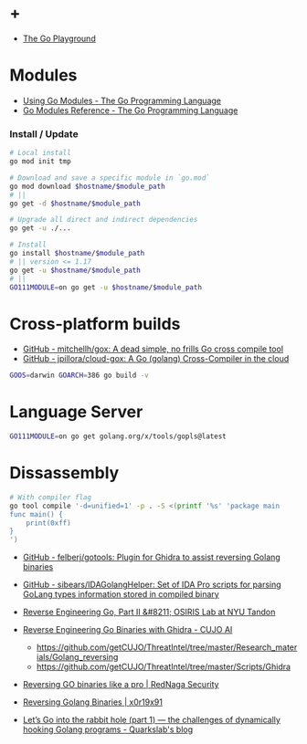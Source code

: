 # +

- [The Go Playground](https://play.golang.org/)

# Modules

- [Using Go Modules \- The Go Programming Language](https://blog.golang.org/using-go-modules)
- [Go Modules Reference \- The Go Programming Language](https://go.dev/ref/mod)

### Install / Update

```bash
# Local install
go mod init tmp

# Download and save a specific module in `go.mod`
go mod download $hostname/$module_path
# ||
go get -d $hostname/$module_path

# Upgrade all direct and indirect dependencies
go get -u ./...

# Install
go install $hostname/$module_path
# || version <= 1.17
go get -u $hostname/$module_path
# ||
GO111MODULE=on go get -u $hostname/$module_path
```

# Cross-platform builds

- [GitHub \- mitchellh/gox: A dead simple, no frills Go cross compile tool](https://github.com/mitchellh/gox)
- [GitHub \- jpillora/cloud\-gox: A Go \(golang\) Cross\-Compiler in the cloud](https://github.com/jpillora/cloud-gox)

```bash
GOOS=darwin GOARCH=386 go build -v
```

# Language Server

```bash
GO111MODULE=on go get golang.org/x/tools/gopls@latest
```

# Dissassembly

```bash
# With compiler flag
go tool compile '-d=unified=1' -p . -S <(printf '%s' 'package main
func main() {
    print(0xff)
}
')
```

- [GitHub \- felberj/gotools: Plugin for Ghidra to assist reversing Golang binaries](https://github.com/felberj/gotools)
- [GitHub \- sibears/IDAGolangHelper: Set of IDA Pro scripts for parsing GoLang types information stored in compiled binary](https://github.com/sibears/IDAGolangHelper)

- [Reverse Engineering Go, Part II &\#8211; OSIRIS Lab at NYU Tandon](https://blog.osiris.cyber.nyu.edu/2019/12/19/ugo-ghidra-plugin/)
- [Reverse Engineering Go Binaries with Ghidra \- CUJO AI](https://cujo.com/reverse-engineering-go-binaries-with-ghidra/)
    - https://github.com/getCUJO/ThreatIntel/tree/master/Research_materials/Golang_reversing
    - https://github.com/getCUJO/ThreatIntel/tree/master/Scripts/Ghidra
- [Reversing GO binaries like a pro \| RedNaga Security](https://rednaga.io/2016/09/21/reversing_go_binaries_like_a_pro/)
- [Reversing Golang Binaries \| x0r19x91](https://suvaditya.one/blog/2021/reversing-go/)
- [Let’s Go into the rabbit hole \(part 1\) — the challenges of dynamically hooking Golang programs \- Quarkslab's blog](https://blog.quarkslab.com/lets-go-into-the-rabbit-hole-part-1-the-challenges-of-dynamically-hooking-golang-program.html)

